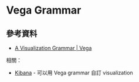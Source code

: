 # Vega Grammar

## 參考資料

  - [A Visualization Grammar | Vega](https://vega.github.io/vega/)

相關：

  - [Kibana](kibana.md) - 可以用 Vega grammar 自訂 visualization
